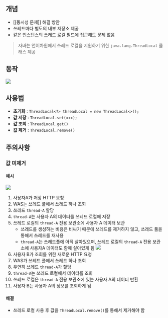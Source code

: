 ## 개념
- [[동시성 문제]] 해결 방안
- 쓰레드마다 별도의 내부 저장소 제공
- 같은 인스턴스의 쓰레드 로컬 필드에 접근해도 문제 없음

> 자바는 언어차원에서 쓰레드 로컬을 지원하기 위한 `java.lang.ThreadLocal` 클래스 제공
## 동작
![](https://i.imgur.com/QJxxI1I.png)
## 사용법
- **초기화** : `ThreadLocal<?> threadLocal = new ThreadLocal<>();`
- **값 저장** : `ThreadLocal.set(xxx);`
- **값 조회** : `ThreadLocal.get()`
- **값 제거** : `ThreadLocal.remove()`
## 주의사항
### 값 미제거
#### 예시
![](https://i.imgur.com/lYsJAOB.png)
1. 사용자A가 저장 HTTP 요청
2. WAS는 쓰레드 풀에서 쓰레드 하나 조회
3. 쓰레드 `thread-A` 할당
4. `thread-A`는 사용자 A의 데이터를 쓰레드 로컬에 저장
5. 쓰레드 로컬의 `thread-A` 전용 보관소에 사용자 A 데이터 보관
	- 쓰레드를 생성하는 비용은 비싸기 때문에 쓰레드를 제거하지 않고, 쓰레드 풀을 통해서 쓰레드를 재사용
	- `thread-A`는 쓰레드풀에 아직 살아있으며, 쓰레드 로컬의 `thread-A` 전용 보관소에 사용자A 데이터도 함께 살아있게 됨
![](https://i.imgur.com/m22GZRT.png)
6. 사용자 B가 조회를 위한 새로운 HTTP 요청
7. WAS가 쓰레드 풀에서 쓰레드 하나 조회
8. 우연히 쓰레드 `thread-A`가 할당
9. `thread-A`는 쓰레드 로컬에서 데이터를 조회
10. 쓰레드 로컬은 `thread-A` 전용 보관소에 있는 사용자 A의 데이터 반환
11. 사용자 B는 사용자 A의 정보를 조회하게 됨
#### 해결
- 쓰레드 로컬 사용 후 값을 `ThreadLocal.remove()`를 통해서 제거해야 함